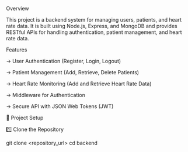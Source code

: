 Overview

This project is a backend system for managing users, patients, and heart rate data. It is built using Node.js, Express, and MongoDB and provides RESTful APIs for handling authentication, patient management, and heart rate data.


Features

-> User Authentication (Register, Login, Logout)

-> Patient Management (Add, Retrieve, Delete Patients)

-> Heart Rate Monitoring (Add and Retrieve Heart Rate Data)

-> Middleware for Authentication

-> Secure API with JSON Web Tokens (JWT)


📌 Project Setup

1️⃣ Clone the Repository

git clone <repository_url>
cd backend